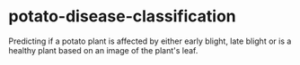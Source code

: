 # potato-disease-classification
Predicting if a potato plant is affected by either early blight, late blight or is a healthy plant based on an image of the plant's leaf.
